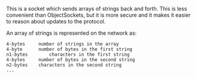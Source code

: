 This is a socket which sends arrays of strings back and forth.  This is less convenient than ObjectSockets, but it is more secure and it makes it easier to reason about updates to the protocol.

An array of strings is represented on the network as:

	4-bytes		number of strings in the array
	4-byte		number of bytes in the first string
	n1-bytes		characters in the first string
	4-bytes		number of bytes in the second string
	n2-bytes	characters in the second string
	...

